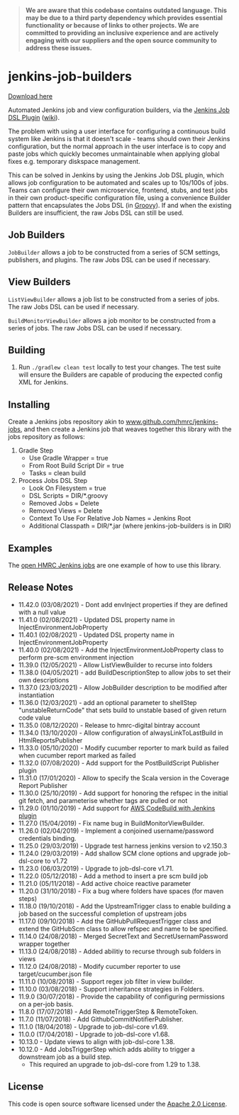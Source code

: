 >**We are aware that this codebase contains outdated language. This may be due to a third party dependency which provides essential functionality or because of links to other projects. We are committed to providing an inclusive experience and are actively engaging with our suppliers and the open source community to address these issues.**

# jenkins-job-builders
[Download here](https://open.artefacts.tax.service.gov.uk/maven2/uk/gov/hmrc/jenkins-job-builders/)

Automated Jenkins job and view configuration builders, via the [Jenkins Job DSL Plugin](https://github.com/jenkinsci/job-dsl-plugin) ([wiki](https://github.com/jenkinsci/job-dsl-plugin/wiki)).

The problem with using a user interface for configuring a continuous build system like Jenkins is that it doesn't scale - teams should own their Jenkins configuration, but the normal approach in the user interface is to copy and paste jobs which quickly becomes unmaintainable when applying global fixes e.g. temporary diskspace management.

This can be solved in Jenkins by using the Jenkins Job DSL plugin, which allows job configuration to be automated and scales up to 10s/100s of jobs. Teams can configure their own microservice, frontend, stubs, and test jobs in their own product-specific configuration file, using a convenience Builder pattern that encapsulates the Jobs DSL (in [Groovy](http://groovy-lang.org/)). If and when the existing Builders are insufficient, the raw Jobs DSL can still be used.

## Job Builders

`JobBuilder` allows a job to be constructed from a series of SCM settings, publishers, and plugins. The raw Jobs DSL can be used if necessary.

## View Builders

`ListViewBuilder` allows a job list to be constructed from a series of jobs. The raw Jobs DSL can be used if necessary.

`BuildMonitorViewBuilder` allows a job monitor to be constructed from a series of jobs. The raw Jobs DSL can be used if necessary.

## Building

1. Run `./gradlew clean test` locally to test your changes. The test suite will ensure the Builders are capable of producing the expected config XML for Jenkins.

## Installing

Create a Jenkins jobs repository akin to www.github.com/hmrc/jenkins-jobs, and then create a Jenkins job that weaves together this library with the jobs repository as follows:

1. Gradle Step
    * Use Gradle Wrapper = true
    * From Root Build Script Dir = true
    * Tasks = clean build
2. Process Jobs DSL Step
    * Look On Filesystem = true
    * DSL Scripts = DIR/*.groovy
    * Removed Jobs = Delete
    * Removed Views = Delete
    * Context To Use For Relative Job Names = Jenkins Root
    * Additional Classpath = DIR/*.jar (where jenkins-job-builders is in DIR)

## Examples

The [open HMRC Jenkins jobs](https://github.com/hmrc/jenkins-jobs) are one example of how to use this library.

## Release Notes

* 11.42.0 (03/08/2021) - Dont add envInject properties if they are defined with a null value
* 11.41.0 (02/08/2021) - Updated DSL property name in InjectEnvironmentJobProperty
* 11.40.1 (02/08/2021) - Updated DSL property name in InjectEnvironmentJobProperty
* 11.40.0 (02/08/2021) - Add the InjectEnvironmentJobProperty class to perform pre-scm environment injection
* 11.39.0 (12/05/2021) - Allow ListViewBuilder to recurse into folders
* 11.38.0 (04/05/2021) - add BuildDescriptionStep to allow jobs to set their own descriptions
* 11.37.0 (23/03/2021) - Allow JobBuilder description to be modified after instantiation
* 11.36.0 (12/03/2021) - add an optional parameter to shellStep "unstableReturnCode" that sets build to unstable based of given return code value
* 11.35.0 (08/12/2020) - Release to hmrc-digital bintray account
* 11.34.0 (13/10/2020) - Allow configuration of alwaysLinkToLastBuild in HtmlReportsPublisher
* 11.33.0 (05/10/2020) - Modify cucumber reporter to mark build as failed when cucumber report marked as failed
* 11.32.0 (07/08/2020) - Add support for the PostBuildScript Publisher plugin
* 11.31.0 (17/01/2020) - Allow to specify the Scala version in the Coverage Report Publisher
* 11.30.0 (25/10/2019) - Add support for honoring the refspec in the initial git fetch, and parameterise whether tags are pulled or not
* 11.29.0 (01/10/2019) - Add support for [AWS CodeBuild with Jenkins plugin](https://wiki.jenkins.io/display/JENKINS/AWS+CodeBuild+Plugin)
* 11.27.0 (15/04/2019) - Fix name bug in BuildMonitorViewBuilder.
* 11.26.0 (02/04/2019) - Implement a conjoined username/password credentials binding.
* 11.25.0 (29/03/2019) - Upgrade test harness jenkins version to v2.150.3
* 11.24.0 (29/03/2019) - Add shallow SCM clone options and upgrade job-dsl-core to v1.72
* 11.23.0 (06/03/2019) - Upgrade to job-dsl-core v1.71.
* 11.22.0 (05/12/2018) - Add a method to insert a pre scm build job
* 11.21.0 (05/11/2018) - Add active choice reactive parameter
* 11.20.0 (31/10/2018) - Fix a bug where folders have spaces (for maven steps)
* 11.18.0 (19/10/2018) - Add the UpstreamTrigger class to enable building a job based on the successful completion of upstream jobs
* 11.17.0 (09/10/2018) - Add the GitHubPullRequestTrigger class and extend the GitHubScm class to allow refspec and name to be specified.
* 11.14.0 (24/08/2018) - Merged SecretText and SecretUsernamPassword wrapper together
* 11.13.0 (24/08/2018) - Added abilitiy to recurse through sub folders in views
* 11.12.0 (24/08/2018) - Modify cucumber reporter to use target/cucumber.json file
* 11.11.0 (10/08/2018) - Support regex job filter in view builder.
* 11.10.0 (03/08/2018) - Support inheritance strategies in Folders.
* 11.9.0 (30/07/2018) - Provide the capability of configuring permissions on a per-job basis.
* 11.8.0 (17/07/2018) - Add RemoteTriggerStep & RemoteToken.
* 11.7.0 (11/07/2018) - Add GithubCommitNotifierPublisher.
* 11.1.0 (18/04/2018) - Upgrade to job-dsl-core v1.69.
* 11.0.0 (17/04/2018) - Upgrade to job-dsl-core v1.68.
* 10.13.0 - Update views to align with job-dsl-core 1.38.
* 10.12.0 - Add JobsTriggerStep which adds ability to trigger a downstream job as a build step.
    * This required an upgrade to job-dsl-core from 1.29 to 1.38.

## License

This code is open source software licensed under the [Apache 2.0 License]("http://www.apache.org/licenses/LICENSE-2.0.html").
